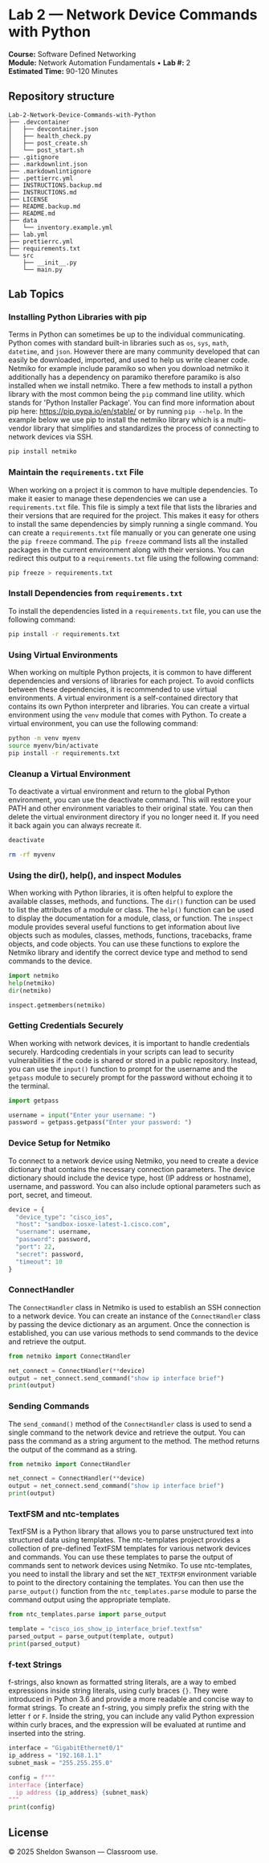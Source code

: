 # Lab 2 — Network Device Commands with Python

**Course:** Software Defined Networking  
**Module:** Network Automation Fundamentals • **Lab #:** 2  
**Estimated Time:** 90-120 Minutes

## Repository structure

```text
Lab-2-Network-Device-Commands-with-Python
├── .devcontainer
│   ├── devcontainer.json
│   ├── health_check.py
│   ├── post_create.sh
│   └── post_start.sh
├── .gitignore
├── .markdownlint.json
├── .markdownlintignore
├── .pettierrc.yml
├── INSTRUCTIONS.backup.md
├── INSTRUCTIONS.md
├── LICENSE
├── README.backup.md
├── README.md
├── data
│   └── inventory.example.yml
├── lab.yml
├── prettierrc.yml
├── requirements.txt
└── src
    ├── __init__.py
    └── main.py
```

## Lab Topics

### Installing Python Libraries with pip

Terms in Python can sometimes be up to the individual communicating. Python comes with standard
built-in libraries such as `os`, `sys`, `math`, `datetime`, and `json`. However there are many
community developed that can easily be downloaded, imported, and used to help us write cleaner
code. Netmiko for example include paramiko so when you download netmiko it additionally has a
dependency on paramiko therefore paramiko is also installed when we install netmiko. There a few
methods to install a python library with the most common being the `pip` command line utility.
which stands for 'Python Installer Package'.
You can find more information about pip here: https://pip.pypa.io/en/stable/ or by running `pip --help`. 
In the example below we use pip to install the netmiko library which is a multi-vendor library that 
simplifies and standardizes the process of connecting to network devices via SSH.

```bash
pip install netmiko

```

### Maintain the `requirements.txt` File

When working on a project it is common to have multiple dependencies. To make it easier to manage these
dependencies we can use a `requirements.txt` file. This file is simply a text file that lists the libraries
and their versions that are required for the project. This makes it easy for others to install the same
dependencies by simply running a single command.
You can create a `requirements.txt` file manually or you can generate one using the `pip freeze` command. The
`pip freeze` command lists all the installed packages in the current environment along with their versions. You can
redirect this output to a `requirements.txt` file using the following command:

```bash
pip freeze > requirements.txt

```

### Install Dependencies from `requirements.txt`

To install the dependencies listed in a `requirements.txt` file, you can use the following command:

```bash
pip install -r requirements.txt

```

### Using Virtual Environments

When working on multiple Python projects, it is common to have different dependencies and versions of libraries for
each project. To avoid conflicts between these dependencies, it is recommended to use virtual environments. A virtual
environment is a self-contained directory that contains its own Python interpreter and libraries.
You can create a virtual environment using the `venv` module that comes with Python. To create a virtual
environment, you can use the following command:

```bash
python -m venv myenv
source myenv/bin/activate
pip install -r requirements.txt

```

### Cleanup a Virtual Environment

To deactivate a virtual environment and return to the global Python environment, you can use the deactivate command.
This will restore your PATH and other environment variables to their original state. You can then delete the virtual
environment directory if you no longer need it. If you need it back again you can always recreate it.

```bash
deactivate

rm -rf myvenv

```

### Using the dir(), help(), and inspect Modules

When working with Python libraries, it is often helpful to explore the available classes, methods, and functions.
The `dir()` function can be used to list the attributes of a module or class. The `help()` function can be used to
display the documentation for a module, class, or function. The `inspect` module provides several useful functions
to get information about live objects such as modules, classes, methods, functions, tracebacks, frame objects, and
code objects.
You can use these functions to explore the Netmiko library and identify the correct device type and method to send
commands to the device.

```python
import netmiko
help(netmiko)
dir(netmiko)

inspect.getmembers(netmiko)

```

### Getting Credentials Securely

When working with network devices, it is important to handle credentials securely. Hardcoding credentials in your
scripts can lead to security vulnerabilities if the code is shared or stored in a public repository. Instead, you can
use the `input()` function to prompt for the username and the `getpass` module to securely prompt for the password
without echoing it to the terminal.

```python
import getpass

username = input("Enter your username: ")
password = getpass.getpass("Enter your password: ")

```

### Device Setup for Netmiko

To connect to a network device using Netmiko, you need to create a device dictionary that contains the necessary
connection parameters. The device dictionary should include the device type, host (IP address or hostname), username,
and password. You can also include optional parameters such as port, secret, and timeout.

```python
device = {
  "device_type": "cisco_ios",
  "host": "sandbox-iosxe-latest-1.cisco.com",
  "username": username,
  "password": password,
  "port": 22,
  "secret": password,
  "timeout": 10
}

```

### ConnectHandler

The `ConnectHandler` class in Netmiko is used to establish an SSH connection to a network device. You can create an
instance of the `ConnectHandler` class by passing the device dictionary as an argument. Once the connection is
established, you can use various methods to send commands to the device and retrieve the output.

```python
from netmiko import ConnectHandler

net_connect = ConnectHandler(**device)
output = net_connect.send_command("show ip interface brief")
print(output)

```

### Sending Commands

The `send_command()` method of the `ConnectHandler` class is used to send a single command to the network device and
retrieve the output. You can pass the command as a string argument to the method. The method returns the output of
the command as a string.

```python
from netmiko import ConnectHandler

net_connect = ConnectHandler(**device)
output = net_connect.send_command("show ip interface brief")
print(output)

```

### TextFSM and ntc-templates

TextFSM is a Python library that allows you to parse unstructured text into structured data using templates. The
ntc-templates project provides a collection of pre-defined TextFSM templates for various network devices and commands.
You can use these templates to parse the output of commands sent to network devices using Netmiko.
To use ntc-templates, you need to install the library and set the `NET_TEXTFSM` environment variable to point to the
directory containing the templates. You can then use the `parse_output()` function from the `ntc_templates.parse`
module to parse the command output using the appropriate template.

```python
from ntc_templates.parse import parse_output

template = "cisco_ios_show_ip_interface_brief.textfsm"
parsed_output = parse_output(template, output)
print(parsed_output)

```

### f-text Strings

f-strings, also known as formatted string literals, are a way to embed expressions inside string literals, using curly
braces `{}`. They were introduced in Python 3.6 and provide a more readable and concise way to format strings.
To create an f-string, you simply prefix the string with the letter `f` or `F`. Inside the string, you can include any
valid Python expression within curly braces, and the expression will be evaluated at runtime and inserted into the
string.

```python
interface = "GigabitEthernet0/1"
ip_address = "192.168.1.1"
subnet_mask = "255.255.255.0"

config = f"""
interface {interface}
  ip address {ip_address} {subnet_mask}
"""
print(config)

```

## License

© 2025 Sheldon Swanson — Classroom use.
